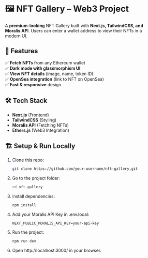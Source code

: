 # 🖼️ NFT Gallery – Web3 Project  

A **premium-looking** NFT Gallery built with **Next.js, TailwindCSS, and Moralis API**. Users can enter a wallet address to view their NFTs in a modern UI.  

## 🚀 Features  
✅ **Fetch NFTs** from any Ethereum wallet  
✅ **Dark mode with glassmorphism UI**  
✅ **View NFT details** (image, name, token ID)  
✅ **OpenSea integration** (link to NFT on OpenSea)  
✅ **Fast & responsive** design  

## 🛠️ Tech Stack  
- **Next.js** (Frontend)  
- **TailwindCSS** (Styling)  
- **Moralis API** (Fetching NFTs)  
- **Ethers.js** (Web3 Integration)  

## 🏗️ Setup & Run Locally  
1. Clone this repo:  
   ```bash
   git clone https://github.com/your-username/nft-gallery.git

2. Go to the project folder:

   ```bash
   cd nft-gallery
   
3. Install dependencies:

   ```bash
   npm install

4. Add your Moralis API Key in .env.local:

   `NEXT_PUBLIC_MORALIS_API_KEY=your-api-key`
   
5. Run the project:

   ```bash
   npm run dev
   
6. Open http://localhost:3000/ in your browser.
